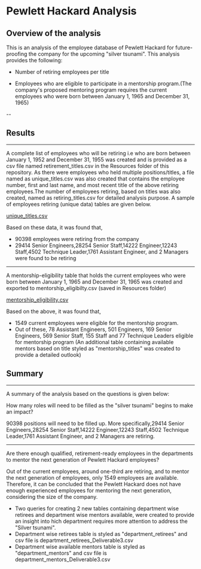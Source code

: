 # Pewlett Hackard Analysis

## Overview of the analysis

This is an analysis of the employee database of Pewlett Hackard for future-proofing the company for the upcoming "silver tsunami". This analysis provides the following:

-  Number of retiring employees per title

- Employees who are eligible to participate in a mentorship program.(The company's proposed mentoring program requires the current employees who were born between January 1,    1965 and December 31, 1965)

--
## Results
---
A complete list of employees who will be retiring i.e who are born between January 1, 1952 and December 31, 1955 was created and is provided as a csv file named retirement_titles.csv in the Resources folder of this repository. As there were employees who held multiple positions/titles, a file named as unique_titles.csv was also created that contains the employee number, first and last name, and most recent title of the above retiring employees.The number of employees retiring, based on titles was also created, named as retiring_titles.csv for detailed analysis purpose. A sample of employees retiring (unique data) tables are given below.

[unique_titles.csv](https://github.com/sarikahkumar/Pewlett_Hackard_new/files/7361189/unique_titles.csv)

Based on these data, it was found that,
  - 90398 employees were retiring from the company
  - 29414 Senior Engineers,28254 Senior Staff,14222 Engineer,12243 Staff,4502 Technique Leader,1761 Assistant Engineer, and 2 Managers were found to be retiring
---
A mentorship-eligibility table that holds the current employees who were born between January 1, 1965 and December 31, 1965 was created and exported to mentorship_eligibilty.csv (saved in  Resources folder)

[mentorship_eligibility.csv](https://github.com/sarikahkumar/Pewlett_Hackard_new/files/7361193/mentorship_eligibility.csv)

Based on the above, it was found that,
  - 1549 current employees were eligible for the mentorship program.
  - Out of these, 78 Assistant Engineers, 501 Engineers, 169 Senior Engineers, 569 Senior Staff, 155 Staff and 77 Technique Leaders eligible for mentorship program (An       additional table containing available mentors based on title styled as "mentorship_titles" was created to provide a detailed outlook)

## Summary
---
A summary of the analysis based on the questions is given below:

How many roles will need to be filled as the "silver tsunami" begins to make an impact?

90398 positions will need to be filled up. More specifically,29414 Senior Engineers,28254 Senior Staff,14222 Engineer,12243 Staff,4502 Technique Leader,1761 Assistant Engineer, and 2 Managers are retiring.

---
Are there enough qualified, retirement-ready employees in the departments to mentor the next generation of Pewlett Hackard employees?

Out of the current employees, around one-third are retiring, and to mentor the next generation of employees, only 1549 employees are available. Therefore, it can be concluded that the Pewlett Hackard does not have enough experienced employees for mentoring the next generation, considering the size of the company.

  - Two queries for creating 2 new tables containing department wise retirees and department wise mentors available, were created to provide an insight into hich department    requires more attention to address the "Silver tsunami".
  - Department wise retirees table is styled as "department_retirees" and csv file is department_retirees_Deliverable3.csv
  - Department wise available mentors table is styled as "department_mentors" and csv file is department_mentors_Deliverable3.csv
